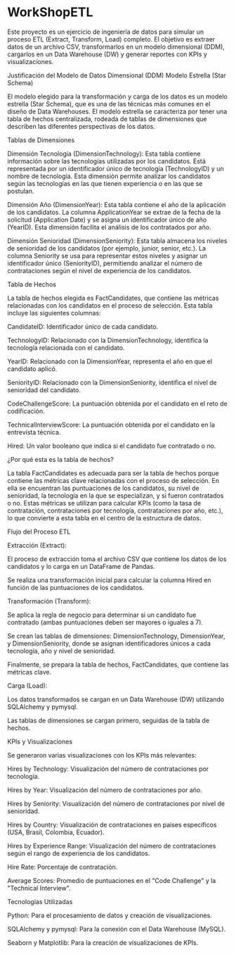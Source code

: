 # WorkShopETL
Este proyecto es un ejercicio de ingeniería de datos para simular un proceso ETL (Extract, Transform, Load) completo. El objetivo es extraer datos de un archivo CSV, transformarlos en un modelo dimensional (DDM), cargarlos en un Data Warehouse (DW) y generar reportes con KPIs y visualizaciones.

Justificación del Modelo de Datos Dimensional (DDM)
Modelo Estrella (Star Schema)

El modelo elegido para la transformación y carga de los datos es un modelo estrella (Star Schema), que es una de las técnicas más comunes en el diseño de Data Warehouses. El modelo estrella se caracteriza por tener una tabla de hechos centralizada, rodeada de tablas de dimensiones que describen las diferentes perspectivas de los datos.

Tablas de Dimensiones

Dimensión Tecnología (DimensionTechnology): Esta tabla contiene información sobre las tecnologías utilizadas por los candidatos. Está representada por un identificador único de tecnología (TechnologyID) y un nombre de tecnología. Esta dimensión permite analizar los candidatos según las tecnologías en las que tienen experiencia o en las que se postulan.

Dimensión Año (DimensionYear): Esta tabla contiene el año de la aplicación de los candidatos. La columna ApplicationYear se extrae de la fecha de la solicitud (Application Date) y se asigna un identificador único de año (YearID). Esta dimensión facilita el análisis de los contratados por año.

Dimensión Senioridad (DimensionSeniority): Esta tabla almacena los niveles de senioridad de los candidatos (por ejemplo, junior, senior, etc.). La columna Seniority se usa para representar estos niveles y asignar un identificador único (SeniorityID), permitiendo analizar el número de contrataciones según el nivel de experiencia de los candidatos.

Tabla de Hechos

La tabla de hechos elegida es FactCandidates, que contiene las métricas relacionadas con los candidatos en el proceso de selección. Esta tabla incluye las siguientes columnas:

CandidateID: Identificador único de cada candidato.

TechnologyID: Relacionado con la DimensionTechnology, identifica la tecnología relacionada con el candidato.

YearID: Relacionado con la DimensionYear, representa el año en que el candidato aplicó.

SeniorityID: Relacionado con la DimensionSeniority, identifica el nivel de senioridad del candidato.

CodeChallengeScore: La puntuación obtenida por el candidato en el reto de codificación.

TechnicalInterviewScore: La puntuación obtenida por el candidato en la entrevista técnica.

Hired: Un valor booleano que indica si el candidato fue contratado o no.

¿Por qué esta es la tabla de hechos?

La tabla FactCandidates es adecuada para ser la tabla de hechos porque contiene las métricas clave relacionadas con el proceso de selección. En ella se encuentran las puntuaciones de los candidatos, su nivel de senioridad, la tecnología en la que se especializan, y si fueron contratados o no. Estas métricas se utilizan para calcular KPIs (como la tasa de contratación, contrataciones por tecnología, contrataciones por año, etc.), lo que convierte a esta tabla en el centro de la estructura de datos.

Flujo del Proceso ETL

Extracción (Extract):

El proceso de extracción toma el archivo CSV que contiene los datos de los candidatos y lo carga en un DataFrame de Pandas.

Se realiza una transformación inicial para calcular la columna Hired en función de las puntuaciones de los candidatos.

Transformación (Transform):

Se aplica la regla de negocio para determinar si un candidato fue contratado (ambas puntuaciones deben ser mayores o iguales a 7).

Se crean las tablas de dimensiones: DimensionTechnology, DimensionYear, y DimensionSeniority, donde se asignan identificadores únicos a cada tecnología, año y nivel de senioridad.

Finalmente, se prepara la tabla de hechos, FactCandidates, que contiene las métricas clave.

Carga (Load):

Los datos transformados se cargan en un Data Warehouse (DW) utilizando SQLAlchemy y pymysql.

Las tablas de dimensiones se cargan primero, seguidas de la tabla de hechos.

KPIs y Visualizaciones

Se generaron varias visualizaciones con los KPIs más relevantes:

Hires by Technology: Visualización del número de contrataciones por tecnología.

Hires by Year: Visualización del número de contrataciones por año.

Hires by Seniority: Visualización del número de contrataciones por nivel de senioridad.

Hires by Country: Visualización de contrataciones en países específicos (USA, Brasil, Colombia, Ecuador).

Hires by Experience Range: Visualización del número de contrataciones según el rango de experiencia de los candidatos.

Hire Rate: Porcentaje de contratación.

Average Scores: Promedio de puntuaciones en el "Code Challenge" y la "Technical Interview".

Tecnologías Utilizadas

Python: Para el procesamiento de datos y creación de visualizaciones.

SQLAlchemy y pymysql: Para la conexión con el Data Warehouse (MySQL).

Seaborn y Matplotlib: Para la creación de visualizaciones de KPIs.
